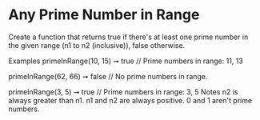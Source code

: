 # Any Prime Number in Range

Create a function that returns true if there's at least one prime number in the given range (n1 to n2 (inclusive)), false otherwise.

Examples
primeInRange(10, 15) ➞ true
// Prime numbers in range: 11, 13

primeInRange(62, 66) ➞ false
// No prime numbers in range.

primeInRange(3, 5) ➞ true
// Prime numbers in range: 3, 5
Notes
n2 is always greater than n1.
n1 and n2 are always positive.
0 and 1 aren't prime numbers.
